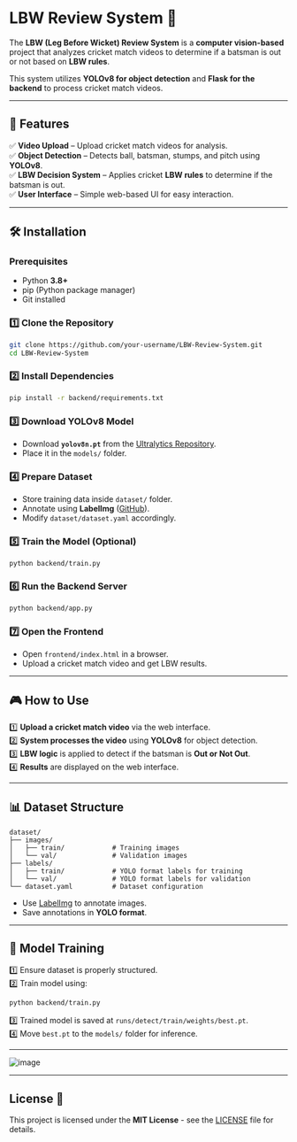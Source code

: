 
# LBW Review System 🏏  

The **LBW (Leg Before Wicket) Review System** is a **computer vision-based** project that analyzes cricket match videos to determine if a batsman is out or not based on **LBW rules**.  

This system utilizes **YOLOv8 for object detection** and **Flask for the backend** to process cricket match videos.  

---

## 🚀 Features  

✅ **Video Upload** – Upload cricket match videos for analysis.  
✅ **Object Detection** – Detects ball, batsman, stumps, and pitch using **YOLOv8**.  
✅ **LBW Decision System** – Applies cricket **LBW rules** to determine if the batsman is out.  
✅ **User Interface** – Simple web-based UI for easy interaction.  

---


## 🛠 Installation  

### **Prerequisites**  
- Python **3.8+**  
- pip (Python package manager)  
- Git installed  

### **1️⃣ Clone the Repository**  
```bash
git clone https://github.com/your-username/LBW-Review-System.git
cd LBW-Review-System
```

### **2️⃣ Install Dependencies**  
```bash
pip install -r backend/requirements.txt
```

### **3️⃣ Download YOLOv8 Model**  
- Download **`yolov8n.pt`** from the [Ultralytics Repository](https://github.com/ultralytics/assets/releases/download/v0.0.0/yolov8n.pt).  
- Place it in the `models/` folder.  

### **4️⃣ Prepare Dataset**  
- Store training data inside `dataset/` folder.  
- Annotate using **LabelImg** ([GitHub](https://github.com/tzutalin/labelImg)).  
- Modify `dataset/dataset.yaml` accordingly.  

### **5️⃣ Train the Model (Optional)**  
```bash
python backend/train.py
```

### **6️⃣ Run the Backend Server**  
```bash
python backend/app.py
```

### **7️⃣ Open the Frontend**  
- Open `frontend/index.html` in a browser.  
- Upload a cricket match video and get LBW results.  

---

## 🎮 How to Use  

1️⃣ **Upload a cricket match video** via the web interface.  
2️⃣ **System processes the video** using **YOLOv8** for object detection.  
3️⃣ **LBW logic** is applied to detect if the batsman is **Out or Not Out**.  
4️⃣ **Results** are displayed on the web interface.  

---

## 📊 Dataset Structure  

```
dataset/
├── images/
│   ├── train/            # Training images
│   └── val/              # Validation images
├── labels/
│   ├── train/            # YOLO format labels for training
│   └── val/              # YOLO format labels for validation
└── dataset.yaml          # Dataset configuration
```

- Use [LabelImg](https://github.com/tzutalin/labelImg) to annotate images.  
- Save annotations in **YOLO format**.  

---

## 🧠 Model Training  

1️⃣ Ensure dataset is properly structured.  
2️⃣ Train model using:  
```bash
python backend/train.py
```
3️⃣ Trained model is saved at `runs/detect/train/weights/best.pt`.  
4️⃣ Move `best.pt` to the `models/` folder for inference.  

---

![image](https://github.com/user-attachments/assets/04d1f8c1-ce6d-4b17-b716-4319033d719d)

---

## License 📜

This project is licensed under the **MIT License** - see the [LICENSE](LICENSE) file for details.


